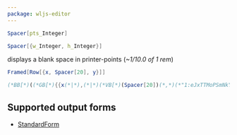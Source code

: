```yaml
---
package: wljs-editor
---
```

```mathematica
Spacer[pts_Integer]
```

```mathematica
Spacer[{w_Integer, h_Integer}]
```

displays a blank space in printer-points (*~1/10.0 of 1 rem*)

```mathematica
Framed[Row[{x, Spacer[20], y}]]
```

```mathematica @
(*BB[*)((*GB[*){{x(*|*),(*|*)(*VB[*)(Spacer[20])(*,*)(*"1:eJxTTMoPSmNkYGAoZgESHvk5KRAeJ5AILkhMTi1yyq/IFAHyALIcCJE="*)(*]VB*)(*|*),(*|*)y}}(*]GB*))(*,*)(*"1:eJxTTMoPSmNkYGAoZgESHvk5KRAeB5BwK0rMTXXKr0hjgskHleakFvMAGcElRZkF/nmeeQWlJcWsILWJOcWpAG8uEdg="*)(*]BB*)
```

## Supported output forms
- [StandardForm](frontend/Reference/Formatting/StandardForm.md)